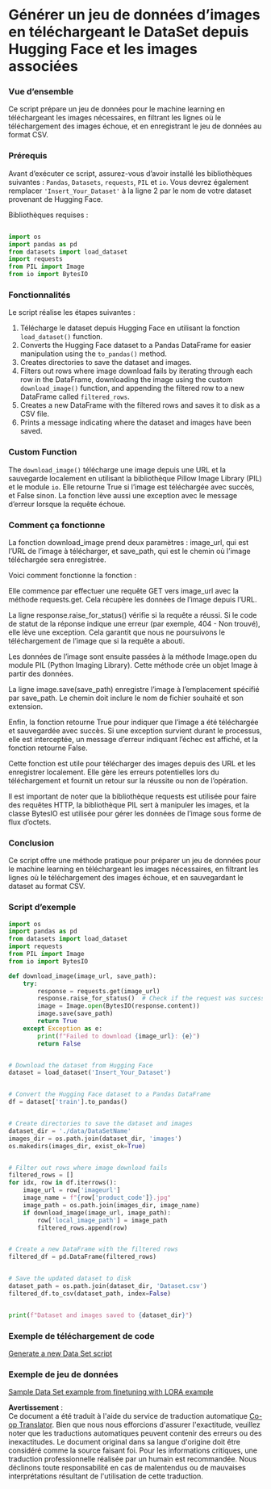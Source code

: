 <!--
CO_OP_TRANSLATOR_METADATA:
{
  "original_hash": "3cd0b727945d57998f1096763df56a84",
  "translation_date": "2025-05-07T13:25:20+00:00",
  "source_file": "md/03.FineTuning/CreatingSampleData.md",
  "language_code": "fr"
}
-->
# Générer un jeu de données d’images en téléchargeant le DataSet depuis Hugging Face et les images associées


### Vue d’ensemble

Ce script prépare un jeu de données pour le machine learning en téléchargeant les images nécessaires, en filtrant les lignes où le téléchargement des images échoue, et en enregistrant le jeu de données au format CSV.

### Prérequis

Avant d’exécuter ce script, assurez-vous d’avoir installé les bibliothèques suivantes : `Pandas`, `Datasets`, `requests`, `PIL` et `io`. Vous devrez également remplacer `'Insert_Your_Dataset'` à la ligne 2 par le nom de votre dataset provenant de Hugging Face.

Bibliothèques requises :

```python

import os
import pandas as pd
from datasets import load_dataset
import requests
from PIL import Image
from io import BytesIO
```

### Fonctionnalités

Le script réalise les étapes suivantes :

1. Télécharge le dataset depuis Hugging Face en utilisant la fonction `load_dataset()` function.
2. Converts the Hugging Face dataset to a Pandas DataFrame for easier manipulation using the `to_pandas()` method.
3. Creates directories to save the dataset and images.
4. Filters out rows where image download fails by iterating through each row in the DataFrame, downloading the image using the custom `download_image()` function, and appending the filtered row to a new DataFrame called `filtered_rows`.
5. Creates a new DataFrame with the filtered rows and saves it to disk as a CSV file.
6. Prints a message indicating where the dataset and images have been saved.

### Custom Function

The `download_image()` télécharge une image depuis une URL et la sauvegarde localement en utilisant la bibliothèque Pillow Image Library (PIL) et le module `io`. Elle retourne True si l’image est téléchargée avec succès, et False sinon. La fonction lève aussi une exception avec le message d’erreur lorsque la requête échoue.

### Comment ça fonctionne

La fonction download_image prend deux paramètres : image_url, qui est l’URL de l’image à télécharger, et save_path, qui est le chemin où l’image téléchargée sera enregistrée.

Voici comment fonctionne la fonction :

Elle commence par effectuer une requête GET vers image_url avec la méthode requests.get. Cela récupère les données de l’image depuis l’URL.

La ligne response.raise_for_status() vérifie si la requête a réussi. Si le code de statut de la réponse indique une erreur (par exemple, 404 - Non trouvé), elle lève une exception. Cela garantit que nous ne poursuivons le téléchargement de l’image que si la requête a abouti.

Les données de l’image sont ensuite passées à la méthode Image.open du module PIL (Python Imaging Library). Cette méthode crée un objet Image à partir des données.

La ligne image.save(save_path) enregistre l’image à l’emplacement spécifié par save_path. Le chemin doit inclure le nom de fichier souhaité et son extension.

Enfin, la fonction retourne True pour indiquer que l’image a été téléchargée et sauvegardée avec succès. Si une exception survient durant le processus, elle est interceptée, un message d’erreur indiquant l’échec est affiché, et la fonction retourne False.

Cette fonction est utile pour télécharger des images depuis des URL et les enregistrer localement. Elle gère les erreurs potentielles lors du téléchargement et fournit un retour sur la réussite ou non de l’opération.

Il est important de noter que la bibliothèque requests est utilisée pour faire des requêtes HTTP, la bibliothèque PIL sert à manipuler les images, et la classe BytesIO est utilisée pour gérer les données de l’image sous forme de flux d’octets.


### Conclusion

Ce script offre une méthode pratique pour préparer un jeu de données pour le machine learning en téléchargeant les images nécessaires, en filtrant les lignes où le téléchargement des images échoue, et en sauvegardant le dataset au format CSV.

### Script d’exemple

```python
import os
import pandas as pd
from datasets import load_dataset
import requests
from PIL import Image
from io import BytesIO

def download_image(image_url, save_path):
    try:
        response = requests.get(image_url)
        response.raise_for_status()  # Check if the request was successful
        image = Image.open(BytesIO(response.content))
        image.save(save_path)
        return True
    except Exception as e:
        print(f"Failed to download {image_url}: {e}")
        return False


# Download the dataset from Hugging Face
dataset = load_dataset('Insert_Your_Dataset')


# Convert the Hugging Face dataset to a Pandas DataFrame
df = dataset['train'].to_pandas()


# Create directories to save the dataset and images
dataset_dir = './data/DataSetName'
images_dir = os.path.join(dataset_dir, 'images')
os.makedirs(images_dir, exist_ok=True)


# Filter out rows where image download fails
filtered_rows = []
for idx, row in df.iterrows():
    image_url = row['imageurl']
    image_name = f"{row['product_code']}.jpg"
    image_path = os.path.join(images_dir, image_name)
    if download_image(image_url, image_path):
        row['local_image_path'] = image_path
        filtered_rows.append(row)


# Create a new DataFrame with the filtered rows
filtered_df = pd.DataFrame(filtered_rows)


# Save the updated dataset to disk
dataset_path = os.path.join(dataset_dir, 'Dataset.csv')
filtered_df.to_csv(dataset_path, index=False)


print(f"Dataset and images saved to {dataset_dir}")
```

### Exemple de téléchargement de code  
[Generate a new Data Set script](../../../../code/04.Finetuning/generate_dataset.py)

### Exemple de jeu de données  
[Sample Data Set example from finetuning with LORA example](../../../../code/04.Finetuning/olive-ort-example/dataset/dataset-classification.json)

**Avertissement** :  
Ce document a été traduit à l'aide du service de traduction automatique [Co-op Translator](https://github.com/Azure/co-op-translator). Bien que nous nous efforcions d'assurer l'exactitude, veuillez noter que les traductions automatiques peuvent contenir des erreurs ou des inexactitudes. Le document original dans sa langue d'origine doit être considéré comme la source faisant foi. Pour les informations critiques, une traduction professionnelle réalisée par un humain est recommandée. Nous déclinons toute responsabilité en cas de malentendus ou de mauvaises interprétations résultant de l'utilisation de cette traduction.